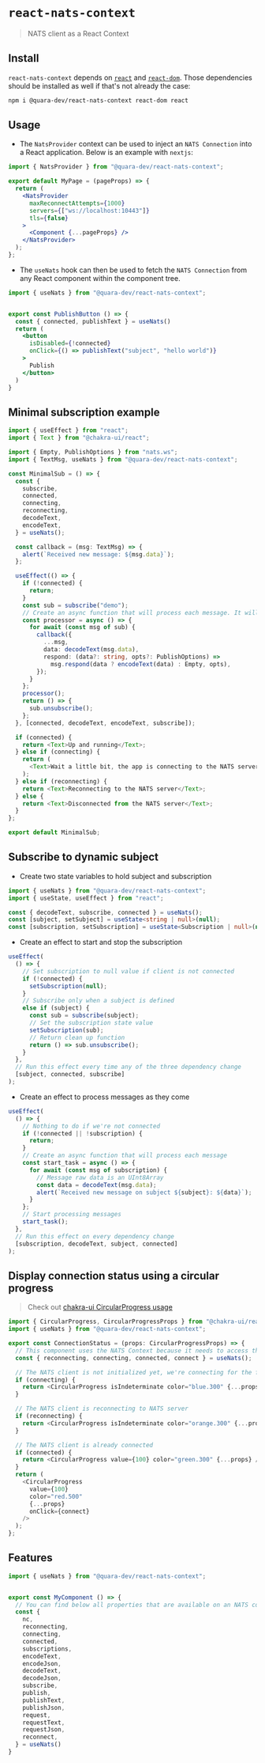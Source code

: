 # `react-nats-context`

> NATS client as a React Context

## Install

`react-nats-context` depends on [`react`](https://reactjs.org/) and [`react-dom`](https://reactjs.org/docs/react-dom.html). Those dependencies should be installed as well if that's not already the case:

```bash
npm i @quara-dev/react-nats-context react-dom react
```

## Usage

- The `NatsProvider` context can be used to inject an `NATS Connection` into a React application. Below is an example with `nextjs`:

```jsx
import { NatsProvider } from "@quara-dev/react-nats-context";

export default MyPage = (pageProps) => {
  return (
    <NatsProvider
      maxReconnectAttempts={1000}
      servers={["ws://localhost:10443"]}
      tls={false}
    >
      <Component {...pageProps} />
    </NatsProvider>
  );
};
```

- The `useNats` hook can then be used to fetch the `NATS Connection` from any React component within the component tree.

```jsx
import { useNats } from "@quara-dev/react-nats-context";


export const PublishButton () => {
  const { connected, publishText } = useNats()
  return (
    <button
      isDisabled={!connected}
      onClick={() => publishText("subject", "hello world")}
    >
      Publish
    </button>
  )
}
```

## Minimal subscription example

```typescript
import { useEffect } from "react";
import { Text } from "@chakra-ui/react";

import { Empty, PublishOptions } from "nats.ws";
import { TextMsg, useNats } from "@quara-dev/react-nats-context";

const MinimalSub = () => {
  const {
    subscribe,
    connected,
    connecting,
    reconnecting,
    decodeText,
    encodeText,
  } = useNats();

  const callback = (msg: TextMsg) => {
    alert(`Received new message: ${msg.data}`);
  };

  useEffect(() => {
    if (!connected) {
      return;
    }
    const sub = subscribe("demo");
    // Create an async function that will process each message. It will first parse them into a TextMsg then execute the callback
    const processor = async () => {
      for await (const msg of sub) {
        callback({
          ...msg,
          data: decodeText(msg.data),
          respond: (data?: string, opts?: PublishOptions) =>
            msg.respond(data ? encodeText(data) : Empty, opts),
        });
      }
    };
    processor();
    return () => {
      sub.unsubscribe();
    };
  }, [connected, decodeText, encodeText, subscribe]);

  if (connected) {
    return <Text>Up and running</Text>;
  } else if (connecting) {
    return (
      <Text>Wait a little bit, the app is connecting to the NATS server</Text>
    );
  } else if (reconnecting) {
    return <Text>Reconnecting to the NATS server</Text>;
  } else {
    return <Text>Disconnected from the NATS server</Text>;
  }
};

export default MinimalSub;
```

## Subscribe to dynamic subject

- Create two state variables to hold subject and subscription

```typescript
import { useNats } from "@quara-dev/react-nats-context";
import { useState, useEffect } from "react";

const { decodeText, subscribe, connected } = useNats();
const [subject, setSubject] = useState<string | null>(null);
const [subscription, setSubscription] = useState<Subscription | null>(null);
```

- Create an effect to start and stop the subscription

```typescript
useEffect(
  () => {
    // Set subscription to null value if client is not connected
    if (!connected) {
      setSubscription(null);
    }
    // Subscribe only when a subject is defined
    else if (subject) {
      const sub = subscribe(subject);
      // Set the subscription state value
      setSubscription(sub);
      // Return clean up function
      return () => sub.unsubscribe();
    }
  },
  // Run this effect every time any of the three dependency change
  [subject, connected, subscribe]
);
```

- Create an effect to process messages as they come

```typescript
useEffect(
  () => {
    // Nothing to do if we're not connected
    if (!connected || !subscription) {
      return;
    }
    // Create an async function that will process each message
    const start_task = async () => {
      for await (const msg of subscription) {
        // Message raw data is an UInt8Array
        const data = decodeText(msg.data);
        alert(`Received new message on subject ${subject}: ${data}`);
      }
    };
    // Start processing messages
    start_task();
  },
  // Run this effect on every dependency change
  [subscription, decodeText, subject, connected]
);
```

## Display connection status using a circular progress

> Check out [chakra-ui CircularProgress usage](https://chakra-ui.com/docs/feedback/circular-progress#indeterminate-progress)

```typescript
import { CircularProgress, CircularProgressProps } from "@chakra-ui/react";
import { useNats } from "@quara-dev/react-nats-context";

export const ConnectionStatus = (props: CircularProgressProps) => {
  // This component uses the NATS Context because it needs to access the NATS client
  const { reconnecting, connecting, connected, connect } = useNats();

  // The NATS client is not initialized yet, we're connecting for the first time
  if (connecting) {
    return <CircularProgress isIndeterminate color="blue.300" {...props} />;
  }

  // The NATS client is reconnecting to NATS server
  if (reconnecting) {
    return <CircularProgress isIndeterminate color="orange.300" {...props} />;
  }

  // The NATS client is already connected
  if (connected) {
    return <CircularProgress value={100} color="green.300" {...props} />;
  }
  return (
    <CircularProgress
      value={100}
      color="red.500"
      {...props}
      onClick={connect}
    />
  );
};
```

## Features

```jsx
import { useNats } from "@quara-dev/react-nats-context";


export const MyComponent () => {
  // You can find below all properties that are available on an NATS context
  const {
    nc,
    reconnecting,
    connecting,
    connected,
    subscriptions,
    encodeText,
    encodeJson,
    decodeText,
    decodeJson,
    subscribe,
    publish,
    publishText,
    publishJson,
    request,
    requestText,
    requestJson,
    reconnect,
  } = useNats()
}
```
